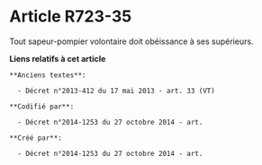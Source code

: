 # Article R723-35

Tout sapeur-pompier volontaire doit obéissance à ses supérieurs.

**Liens relatifs à cet article**

	**Anciens textes**:

	  - Décret n°2013-412 du 17 mai 2013 - art. 33 (VT)

	**Codifié par**:

	  - Décret n°2014-1253 du 27 octobre 2014 - art.

	**Créé par**:

	  - Décret n°2014-1253 du 27 octobre 2014 - art.
